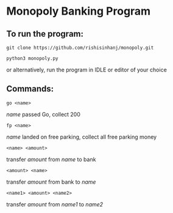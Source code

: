 # Monopoly Banking Program

## To run the program:
```git clone https://github.com/rishisinhanj/monopoly.git```

```python3 monopoly.py```

or alternatively, run the program in IDLE or editor of your choice

## Commands:
```go <name>```

_name_ passed Go, collect 200

```fp <name>```

_name_ landed on free parking, collect all free parking money

```<name> <amount>```

transfer _amount_ from _name_ to bank

```<amount> <name>``` 

transfer _amount_ from bank to _name_ 

```<name1> <amount> <name2>```

transfer _amount_ from _name1_ to _name2_
